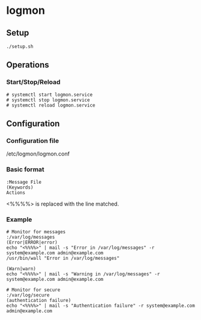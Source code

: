 logmon
======

## Setup
```
./setup.sh
```

## Operations
### Start/Stop/Reload
```
# systemctl start logmon.service
# systemctl stop logmon.service
# systemctl reload logmon.service
```

## Configuration
### Configuration file
/etc/logmon/logmon.conf

### Basic format
```
:Message File
(Keywords)
Actions
```

<%%%%> is replaced with the line matched.

### Example
```
# Monitor for messages
:/var/log/messages
(Error|ERROR|error)
echo "<%%%%>" | mail -s "Error in /var/log/messages" -r system@example.com admin@example.com 
/usr/bin/wall "Error in /var/log/messages"

(Warn|warn)
echo "<%%%%>" | mail -s "Warning in /var/log/messages" -r system@example.com admin@example.com

# Monitor for secure
:/var/log/secure
(authentication failure)
echo "<%%%%>" | mail -s "Authentication failure" -r system@example.com admin@example.com
```
